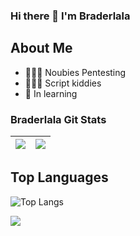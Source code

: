 ### Hi there 👋 I'm Braderlala

## About Me 
- 👨🏻‍💻 Noubies Pentesting
- 👨🏻‍💻 Script kiddies 
- 🔭 In learning

### Braderlala Git Stats
<img src="https://github-readme-stats.vercel.app/api?username=Braderlala&&show_icons=true&count_private=true&theme=radical"/>|<img src="https://github-readme-streak-stats.herokuapp.com/?user=Braderlala&theme=radical"/>|
|---|---|

## Top Languages
![Top Langs](https://github-readme-stats.vercel.app/api/top-langs/?username=Braderlala&layout=compact&theme=blueberry)

<a href="https://github.com/Braderlala">
  <img align="center" src="https://github-readme-stats.vercel.app/api/top-langs/?username=Braderlala&theme=blueberry&hide_langs_below=1" />
</a>
